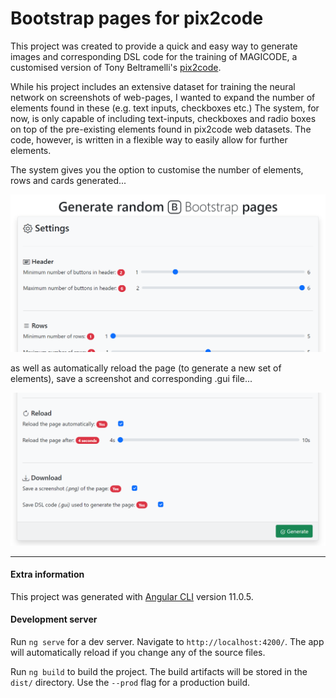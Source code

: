 
# Bootstrap pages for pix2code

This project was created to provide a quick and easy way to generate images and corresponding DSL code for the training of MAGICODE, a customised version of Tony Beltramelli's [pix2code](https://github.com/tonybeltramelli/pix2code). 

While his project includes an extensive dataset for training the neural network on screenshots of web-pages, I wanted to expand the number of elements found in these (e.g. text inputs, checkboxes etc.)
The system, for now, is only capable of including text-inputs, checkboxes and radio boxes on top of the pre-existing elements found in pix2code web datasets. The code, however, is written in a flexible way to easily allow for further elements.

The system gives you the option to customise the number of elements, rows and cards generated...

![First screenshot of Setting pages](screenshot_1.png?raw=true "Customise the number of elements")

as well as automatically reload the page (to generate a new set of elements), save a screenshot and corresponding .gui file...

![Second screenshot of Setting pages](screenshot_2.png?raw=true "Automatically save screenshots and DSL code")

-----------------------------------------------------------------------------------------------------------------

#### Extra information

This project was generated with [Angular CLI](https://github.com/angular/angular-cli) version 11.0.5.

#### Development server

Run `ng serve` for a dev server. Navigate to `http://localhost:4200/`. The app will automatically reload if you change any of the source files.

Run `ng build` to build the project. The build artifacts will be stored in the `dist/` directory. Use the `--prod` flag for a production build.
